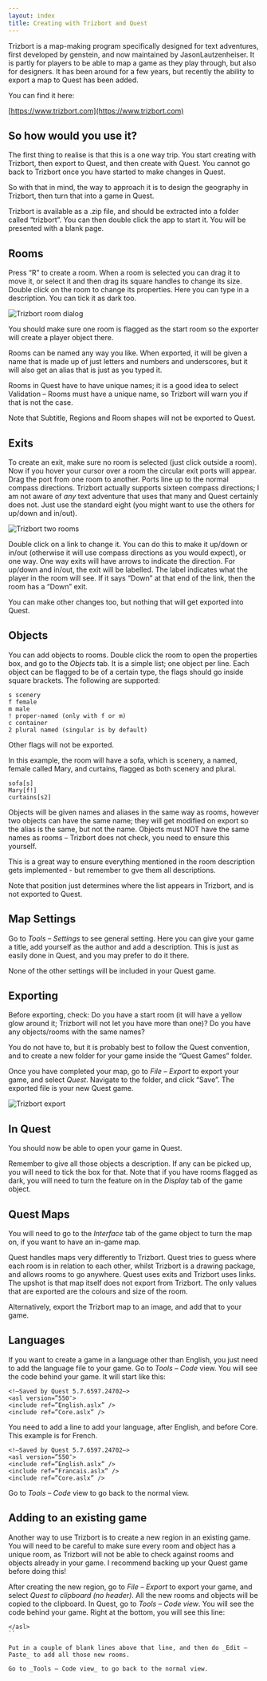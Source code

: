 ```yaml
---
layout: index
title: Creating with Trizbort and Quest
---
```



Trizbort is a map-making program specifically designed for text adventures, first developed by genstein, and now maintained by JasonLautzenheiser. It is partly for players to be able to map a game as they play through, but also for designers. It has been around for a few years, but recently the ability to export a map to Quest has been added.

You can find it here:

[https://www.trizbort.com](https://www.trizbort.com)


 

So how would you use it?
-------------------------

The first thing to realise is that this is a one way trip. You start creating with Trizbort, then export to Quest, and then create with Quest. You cannot go back to Trizbort once you have started to make changes in Quest.

So with that in mind, the way to approach it is to design the geography in Trizbort, then turn that into a game in Quest.

Trizbort is available as a .zip file, and should be extracted into a folder called “trizbort”. You can then double click the app to start it. You will be presented with a blank page.

 

Rooms
-----

Press “R” to create a room. When a room is selected you can drag it to move it, or select it and then drag its square handles to change its size. Double click on the room to change its properties. Here you can type in a description. You can tick it as dark too.

![](images/triz01.png "Trizbort room dialog")

You should make sure one room is flagged as the start room so the exporter will create a player object there.

Rooms can be named any way you like. When exported, it will be given a name that is made up of just letters and numbers and underscores, but it will also get an alias that is just as you typed it.

Rooms in Quest have to have unique names; it is a good idea to select Validation – Rooms must have a unique name, so Trizbort will warn you if that is not the case.

Note that Subtitle, Regions and Room shapes will not be exported to Quest.

 

Exits
-----

To create an exit, make sure no room is selected (just click outside a room). Now if you hover your cursor over a room the circular exit ports will appear. Drag the port from one room to another. Ports line up to the normal compass directions. Trizbort actually supports sixteen compass directions; I am not aware of _any_ text adventure that uses that many and Quest certainly does not. Just use the standard eight (you might want to use the others for up/down and in/out).

![](images/triz02.png "Trizbort two rooms")

Double click on a link to change it. You can do this to make it up/down or in/out (otherwise it will use compass directions as you would expect), or one way. One way exits will have arrows to indicate the direction. For up/down and in/out, the exit will be labelled. The label indicates what the player in the room will see. If it says “Down” at that end of the link, then the room has a “Down” exit.

You can make other changes too, but nothing that will get exported into Quest.

 

Objects
-------

You can add objects to rooms. Double click the room to open the properties box, and go to the _Objects_ tab. It is a simple list; one object per line. Each object can be flagged to be of a certain type, the flags should go inside square brackets. The following are supported:

```
s scenery
f female
m male
! proper-named (only with f or m)
c container
2 plural named (singular is by default)
```

Other flags will not be exported.

In this example, the room will have a sofa, which is scenery, a named, female called Mary, and curtains, flagged as both scenery and plural.

```
sofa[s]
Mary[f!]
curtains[s2]
```

Objects will be given names and aliases in the same way as rooms, however two objects can have the same name; they will get modified on export so the alias is the same, but not the name. Objects must NOT have the same names as rooms – Trizbort does not check, you need to ensure this yourself.

This is a great way to ensure everything mentioned in the room description gets implemented - but remember to gve them all descriptions.

Note that position just determines where the list appears in Trizbort, and is not exported to Quest.

 

Map Settings
------------

Go to _Tools – Settings_ to see general setting. Here you can give your game a title, add yourself as the author and add a description. This is just as easily done in Quest, and you may prefer to do it there.

None of the other settings will be included in your Quest game.

 

Exporting
---------

Before exporting, check: Do you have a start room (it will have a yellow glow around it; Trizbort will not let you have more than one)? Do you have any objects/rooms with the same names?

You do not have to, but it is probably best to follow the Quest convention, and to create a new folder for your game inside the “Quest Games” folder.

Once you have completed your map, go to _File – Export_ to export your game, and select _Quest_. Navigate to the folder, and click “Save”. The exported file is your new Quest game.

![](images/triz03.png "Trizbort export")


 

In Quest
--------

You should now be able to open your game in Quest.

Remember to give all those objects a description. If any can be picked up, you will need to tick the box for that. Note that if you have rooms flagged as dark, you will need to turn the feature on in the _Display_ tab of the game object.

 

Quest Maps
----------

You will need to go to the _Interface_ tab of the game object to turn the map on, if you want to have an in-game map.

Quest handles maps very differently to Trizbort. Quest tries to guess where each room is in relation to each other, whilst Trizbort is a drawing package, and allows rooms to go anywhere. Quest uses exits and Trizbort uses links. The upshot is that map itself does not export from Trizbort. The only values that are exported are the colours and size of the room.

Alternatively, export the Trizbort map to an image, and add that to your game.

 

Languages
---------

If you want to create a game in a language other than English, you just need to add the language file to your game. Go to _Tools – Code_ view. You will see the code behind your game. It will start like this:

```
<!–Saved by Quest 5.7.6597.24702–>
<asl version=”550″>
<include ref=”English.aslx” />
<include ref=”Core.aslx” />
```

You need to add a line to add your language, after English, and before Core. This example is for French.

```
<!–Saved by Quest 5.7.6597.24702–>
<asl version=”550″>
<include ref=”English.aslx” />
<include ref=”Francais.aslx” />
<include ref=”Core.aslx” />
```

Go to _Tools – Code_ view to go back to the normal view.

 

Adding to an existing game
--------------------------

Another way to use Trizbort is to create a new region in an existing game. You will need to be careful to make sure every room and object has a unique room, as Trizbort will not be able to check against rooms and objects already in your game. I recommend backing up your Quest game before doing this!

After creating the new region, go to _File – Export_ to export your game, and select _Quest to clipboard (no header)_. All the new rooms and objects will be copied to the clipboard. In Quest, go to _Tools – Code view_. You will see the code behind your game. Right at the bottom, you will see this line:

```
</asl>
``

Put in a couple of blank lines above that line, and then do _Edit – Paste_ to add all those new rooms.

Go to _Tools – Code view_ to go back to the normal view.
